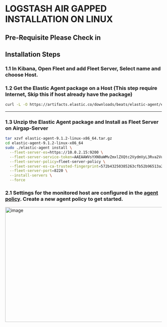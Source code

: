# LOGSTASH AIR GAPPED INSTALLATION ON LINUX
## Pre-Requisite Please Check in

## Installation Steps

### 1.1 In Kibana, Open Fleet and add Fleet Server, Select name and choose Host.

### 1.2 Get the Elastic Agent package on a Host (This step require Internet, Skip this if host already have the package)

```bash
curl -L -O https://artifacts.elastic.co/downloads/beats/elastic-agent/elastic-agent-9.1.2-linux-x86_64.tar.gz
```
---

### 1.3 Unzip the Elastic Agent package and Install as Fleet Server on Airgap-Server
```bash
tar xzvf elastic-agent-9.1.2-linux-x86_64.tar.gz
cd elastic-agent-9.1.2-linux-x86_64
sudo ./elastic-agent install \
  --fleet-server-es=https://10.0.2.15:9200 \
  --fleet-server-service-token=AAEAAWVsYXN0aWMvZmxlZXQtc2VydmVyL3Rva2VuLTE3NTU3NzAzOTg0MjY6NkJuV2VEZTNUaHkzTEZjY2o5WXhkUQ \
  --fleet-server-policy=fleet-server-policy \
  --fleet-server-es-ca-trusted-fingerprint=572b43250385263cfb52b96513a237082dddc4269692ca4a5948ca724370c783 \
  --fleet-server-port=8220 \
  --install-servers \
  --force
```

### 2.1 Settings for the monitored host are configured in the [agent policy](https://www.elastic.co/docs/reference/fleet/agent-policy). Create a new agent policy to get started.

<img width="893" height="370" alt="image" src="https://github.com/user-attachments/assets/72d35e01-7bf3-4d5c-b722-ab9a0a03e8bf" />


